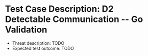 # Test Case Description: D2 Detectable Communication -- Go Validation
- Threat description: TODO
- Expected test outcome: TODO
